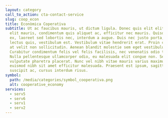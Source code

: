 ```yaml
---
layout: category
call_to_action: cta-contact-service
slug: coop_econ
title: Econòmica Coperativa
subtitle: Ut ac faucibus mauris, ut dictum ligula. Donec quis elit elit. Proin
  elit mauris, condimentum quis aliquet ac, efficitur nec mauris. Quisque eros
  ex, laoreet sed lobortis nec, interdum a augue. Duis nec justo porta, aliquam
  lectus quis, vestibulum est. Vestibulum vitae hendrerit erat. Proin consequat
  at velit non sollicitudin. Aenean blandit molestie sem eget vestibulum.
  Curabitur condimentum felis vel felis facilisis, nec venenatis odio tempus.
  Nulla pellentesque ullamcorper odio, eu malesuada elit congue non. Sed
  vulputate pharetra placerat. Nunc vel nibh vitae mauris varius maximus. Etiam
  euismod nibh sit amet efficitur malesuada. Praesent est ipsum, sagittis sed
  suscipit ac, cursus interdum risus.
symbol:
  path: /media/categories/symbol_cooperativa.png
  alt: cooperative_economy
services:
  - serv5
  - serv6
  - serv1
  - serv2
---
```

